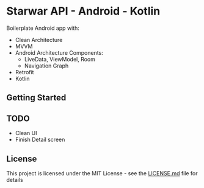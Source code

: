 # Starwar API - Android - Kotlin

Boilerplate Android app with:

* Clean Architecture
* MVVM
* Android Architecture Components:
	* LiveData, ViewModel, Room
	* Navigation Graph
* Retrofit
* Kotlin 

## Getting Started


## TODO

- Clean UI
- Finish Detail screen

## License

This project is licensed under the MIT License - see the [LICENSE.md](LICENSE.md) file for details

